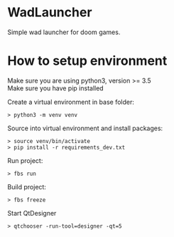 # WadLauncher
Simple wad launcher for doom games.

# How to setup environment
Make sure you are using python3, version >= 3.5  
Make sure you have pip installed  

Create a virtual environment in base folder:
```
> python3 -m venv venv
```

Source into virtual environment and install packages:  
```
> source venv/bin/activate
> pip install -r requirements_dev.txt
```

Run project:  
```
> fbs run
```

Build project:  
```
> fbs freeze
```

Start QtDesigner
```
> qtchooser -run-tool=designer -qt=5
```
